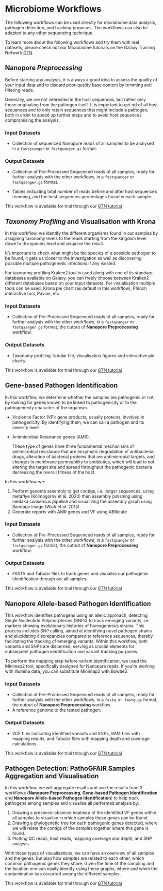 # Microbiome Workflows

The following workflows can be used directly for microbiome data analysis, pathogen detection, and tracking purposes. The workflows can also be adapted to any other sequencing technique.

To learn more about the following workflows and try them with real datasets, please check out our Microbiome tutorials on the Galaxy Training Network [GTN](https://training.galaxyproject.org/training-material/topics/microbiome/)

## Nanopore _Preprocessing_

Before starting any analysis, it is always a good idea to assess the quality of your input data and to discard poor-quality base content by trimming and filtering reads.

Generally, we are not interested in the host sequences, but rather only those originating from the pathogen itself. It is important to get rid of all host sequences and to only retain sequences that might include a pathogen, both in order to speed up further steps and to avoid host sequences compromising the analysis.

### Input Datasets

- Collection of sequenced Nanopore reads of all samples to be analysed in a `fastqsanger` or `fastqsanger.gz` format.

### Output Datasets

- Collection of Pre-Processed Sequenced reads of all samples, ready for further analysis with the other workflows, in a `fastqsanger` or `fastqsanger.gz` format.

- Tables indicating total number of reads before and after host sequences trimming, and the host sequences percentages found in each sample.

This workflow is available for trial through our [GTN tutorial](https://training.galaxyproject.org/training-material/topics/microbiome/tutorials/pathogen-detection-from-nanopore-foodborne-data/tutorial.html)

## _Taxonomy Profiling_ and Visualisation with Krona

In this workflow, we identify the different organisms found in our samples by assigning taxonomy levels to the reads starting from the kingdom level down to the species level and visualise the result.

It’s important to check what might be the species of a possible pathogen to be found, it gets us closer to the investigation as well as discovering possible multiple pathogenetic infections if any existed.

For taxonomy profiling Kraken2 tool is used along with one of its standard databases available on Galaxy, you can freely choose between Kraken2 different databases based on your input datasets. For visualisation multiple tools can be used, Krona pie chart (as default in this workflow), Phinch interactive tool, Pavian, etc.

### Input Datasets
- Collection of Pre-Processed Sequenced reads of all samples, ready for further analysis with the other workflows, in a `fastqsanger` or `fastqsanger.gz` format, the output of **Nanopore Preprocessing** workflow.

### Output Datasets
- Taxonomy profiling Tabular file, visualisation figures and interactive pie charts.

This workflow is available for trial through our [GTN tutorial](https://training.galaxyproject.org/training-material/topics/microbiome/tutorials/pathogen-detection-from-nanopore-foodborne-data/tutorial.html)

## Gene-based Pathogen Identification

In this workflow, we determine whether the samples are pathogenic or not, by looking for genes known to be linked to pathogenicity or to the pathogenecity character of the organism.

- Virulence Factor (VF): gene products, usually proteins, involved in pathogenicity. By identifying them, we can call a pathogen and its severity level

- Antimicrobial Resistance genes (AMR).

    These type of genes have three fundamental mechanisms of antimicrobial resistance that are enzymatic degradation of antibacterial drugs, alteration of bacterial proteins that are antimicrobial targets, and changes in membrane permeability to antibiotics, which will lead to not altering the target site and spread throughput the pathogenic bacteria decreasing the overall fitness of the host.

In this workflow we:

1. Perform genome assembly to get contigs, i.e. longer sequences, using metaflye (Kolmogorov et al. 2020) then assembly polishing using medaka consensus pipeline and visualizing the assembly graph using Bandage Image (Wick et al. 2015)
2. Generate reports with AMR genes and VF using ABRicate

### Input Datasets
- Collection of Pre-Processed Sequenced reads of all samples, ready for further analysis with the other workflows, in a `fastqsanger` or `fastqsanger.gz` format, the output of **Nanopore Preprocessing** workflow.

### Output Datasets
- FASTA and Tabular files to track genes and visualise our pathogenic identification through out all samples.

This workflow is available for trial through our [GTN tutorial](https://training.galaxyproject.org/training-material/topics/microbiome/tutorials/pathogen-detection-from-nanopore-foodborne-data/tutorial.html)

## Nanopore Allele-based Pathogen Identification

This workflow identifies pathogens using an allelic approach, detecting Single Nucleotide Polymorphisms (SNPs) to track emerging variants, i.e. markers showing evolutionary histories of homogeneous strains. This process includes SNP calling, aimed at identifying novel pathogen strains and elucidating discrepancies compared to reference sequences, thereby facilitating the tracking of emerging variants. Within this workflow, both variants and SNPs are discerned, serving as crucial elements for subsequent pathogen identification and variant tracking purposes.

To perform the mapping step before variant identification, we used the Minimap2 tool, specifically designed for Nanopore reads. If you're working with Illumina data, you can substitute Minimap2 with Bowtie2.

### Input Datasets
- Collection of Pre-Processed Sequenced reads of all samples, ready for further analysis with the other workflows, in a `fastq or fastq.gz` format, the output of **Nanopore Preprocessing** workflow.
- A reference genome to the tested pathogen.

### Output Datasets
- VCF files indicating identified variants and SNPs, BAM files with mapping results, and Tabular files with mapping depth and coverage calculations.

This workflow is available for trial through our [GTN tutorial](https://training.galaxyproject.org/training-material/topics/microbiome/tutorials/pathogen-detection-from-nanopore-foodborne-data/tutorial.html)

## Pathogen Detection: PathoGFAIR Samples Aggregation and Visualisation

In this workflow, we will aggregate results and use the results from 3 workflows (**Nanopore Preprocessing**, **Gene-based Pathogen Identification** and **Nanopore Allele-based Pathogen Identification**) to help track pathogens among samples and visualise all performed analysis by:

1. Drawing a presence-absence heatmap of the identified VF genes within all samples to visualise in which samples these genes can be found.
2. Drawing a phylogenetic tree for each pathogenic genes detected, where we will relate the contigs of the samples together where this gene is found.
3. Plotting QC reads, host reads, mapping coverage and depth, and SNP analysis.

With these types of visualisations, we can have an overview of all samples and the genes, but also how samples are related to each other, which common pathogenic genes they share. Given the time of the sampling and the location one can easily identify using these graphs, where and when the contamination has occurred among the different samples.

This workflow is available for trial through our [GTN tutorial](https://training.galaxyproject.org/training-material/topics/microbiome/tutorials/pathogen-detection-from-nanopore-foodborne-data/tutorial.html)
